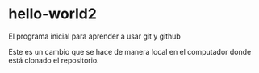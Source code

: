 ﻿# hello-world2


El programa inicial para aprender a usar git y github



Este es un cambio que se hace de manera local en el computador donde está clonado el repositorio.

